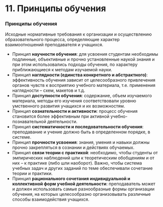 # 11. Принципы обучения

### Принципы обучения

Исходные нормативные требования к организации и осуществлению образовательного процесса, определяющие характер взаимоотношений преподавателя и учащихся.  

- Принцип **научности обучения**: для усвоения студентам необходимы подлинные, объективные и прочно установленные наукой знания и при этом использовались подходы обучения, по характеру приближающиеся к методам изучаемой науки.
- Принцип **наглядности (единства конкретного и абстрактного)**: эффективность обучения зависит от целесообразного привлечения органов чувств к восприятию учебного материала, т.е. применения наглядности – схем, макетов и т.д. 
- Принцип **доступности обучения**: содержание, объем изучаемого материала, методы его изучения соответствовали уровню умственного развития учащихся и их возможностям.
- Принцип **сознательности и активности**: процесс обучения становится более эффективным при активной учебно-познавательной деятельности.
- Принцип **систематичности и последовательности обучения**: преподавание и учение должно быть в определенном порядке, в системе. 
- Принцип **прочности усвоения**: знания, умения и навыки должны прочно закрепляться в сознании и действиях обучаемых.
- Принцип **связи теории с практикой**: необходимо, чтобы студенты от эмпирических наблюдений шли к теоретическим обобщениям и от них – к практике (либо шли наоборот). Важно, чтобы система учебных задач и других заданий по теме обеспечивали сочетание теории и практики.
- Принцип **рационального сочетания индивидуальной и коллективной форм учебной деятельности**: преподаватель может и должен использовать самые разнообразные формы организации обучения, на которых целесообразно организовывать различные способы взаимодействия учащихся.